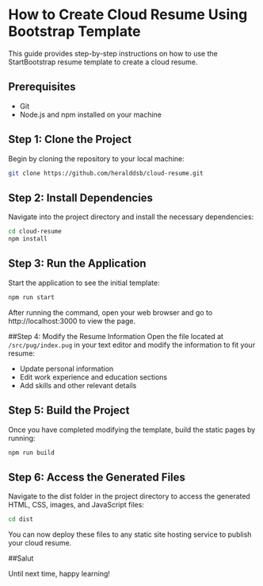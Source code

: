 # How to Create Cloud Resume Using Bootstrap Template

This guide provides step-by-step instructions on how to use the StartBootstrap resume template to create a cloud resume.

## Prerequisites
- Git
- Node.js and npm installed on your machine

## Step 1: Clone the Project
Begin by cloning the repository to your local machine:
```bash
git clone https://github.com/heralddsb/cloud-resume.git
```

## Step 2: Install Dependencies
Navigate into the project directory and install the necessary dependencies:

```bash
cd cloud-resume
npm install
```

## Step 3: Run the Application
Start the application to see the initial template:

```bash
npm run start
```
After running the command, open your web browser and go to http://localhost:3000 to view the page.

##Step 4: Modify the Resume Information
Open the file located at ``/src/pug/index.pug`` in your text editor and modify the information to fit your resume:

- Update personal information
- Edit work experience and education sections
- Add skills and other relevant details

## Step 5: Build the Project
Once you have completed modifying the template, build the static pages by running:

```bash
npm run build
```
## Step 6: Access the Generated Files
Navigate to the dist folder in the project directory to access the generated HTML, CSS, images, and JavaScript files:

```bash
cd dist
```
You can now deploy these files to any static site hosting service to publish your cloud resume.

##Salut

Until next time, happy learning!